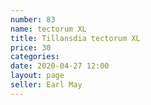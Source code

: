 ```yaml
---
number: 83
name: tectorum XL
title: Tillansdia tectorum XL
price: 30
categories: 
date: 2020-04-27 12:00
layout: page
seller: Earl May
---
```

